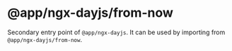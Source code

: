 # @app/ngx-dayjs/from-now

Secondary entry point of `@app/ngx-dayjs`. It can be used by importing from `@app/ngx-dayjs/from-now`.
